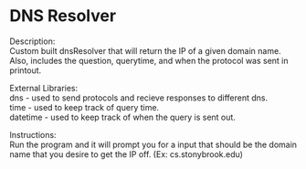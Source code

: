 # DNS Resolver
Description:  
Custom built dnsResolver that will return the IP of a given domain name. Also, includes the question, querytime, and when the protocol was sent in printout.

External Libraries:  
dns - used to send protocols and recieve responses to different dns.  
time - used to keep track of query time.  
datetime - used to keep track of when the query is sent out.

Instructions:  
Run the program and it will prompt you for a input that should be the domain name that you desire to get the IP off.
(Ex: cs.stonybrook.edu)
